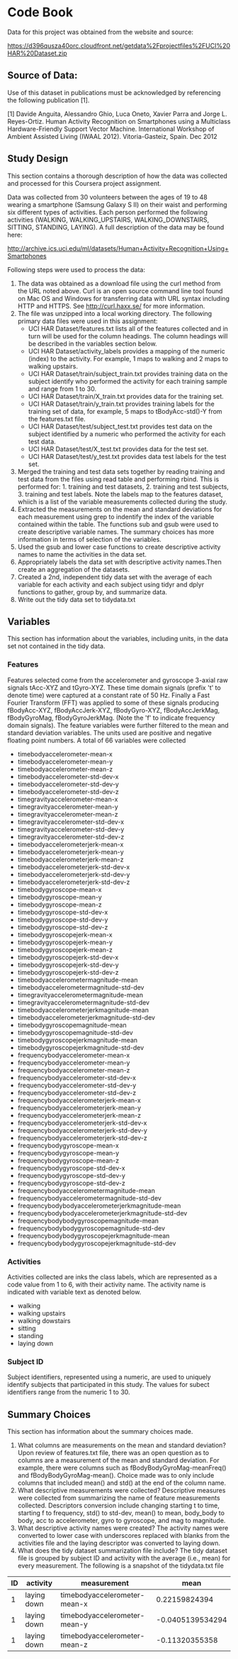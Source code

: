 # Code Book

Data for this project was obtained from the website and source:

https://d396qusza40orc.cloudfront.net/getdata%2Fprojectfiles%2FUCI%20HAR%20Dataset.zip

## Source of Data: 

Use of this dataset in publications must be acknowledged by referencing the following publication [1].

[1] Davide Anguita, Alessandro Ghio, Luca Oneto, Xavier Parra and Jorge L. Reyes-Ortiz. Human Activity Recognition on Smartphones using a Multiclass Hardware-Friendly Support Vector Machine. International Workshop of Ambient Assisted Living (IWAAL 2012). Vitoria-Gasteiz, Spain. Dec 2012


## Study Design

This section contains a thorough description of how the data was collected and processed for this Coursera project assignment.

Data was collected from 30 volunteers between the ages of 19 to 48 wearing a smartphone (Samsung Galaxy S II) on their waist and performing six different types of  activities. Each person performed the following activities (WALKING, WALKING_UPSTAIRS, WALKING_DOWNSTAIRS, SITTING, STANDING, LAYING). A full description of the data may be found here:

http://archive.ics.uci.edu/ml/datasets/Human+Activity+Recognition+Using+Smartphones 

Following steps were used to process the data: 


1. The data was obtained as a download file using the curl method from the URL noted above. Curl is an open source command line tool found on Mac OS and Windows for transferring data with URL syntax including HTTP and HTTPS. See http://curl.haxx.se/ for more information. 
2. The file was unzipped into a local working directory. The following primary data files were used in this assignment:
    - UCI HAR Dataset/features.txt lists all of the features collected and in turn will be used for the column headings. The column headings will be described in the variables section below.
    - UCI HAR Dataset/activity_labels provides a mapping of the numeric (index) to the activity. For example, 1 maps to walking and 2 maps to walking upstairs.
    - UCI HAR Dataset/train/subject_train.txt provides training data on the subject identify who performed the activity for each training sample and range from 1 to 30.
    - UCI HAR Dataset/train/X_train.txt provides data for the training set.
    - UCI HAR Dataset/train/y_train.txt provides training labels for the training set of data, for example, 5 maps to tBodyAcc-std()-Y from the features.txt file.
    - UCI HAR Dataset/test/subject_test.txt provides test data on the subject identified by a numeric who performed the activity for each test data.
    - UCI HAR Dataset/test/X_test.txt provides data for the test set.
    - UCI HAR Dataset/test/y_test.txt provides data test labels for the test set. 
3. Merged the training and test data sets together by reading training and test data from the files using read table and performing rbind. This is performed for: 1. training and test datasets, 2. training and test subjects, 3. training and test labels. Note the labels map to the features dataset, whiich is a list of the variable measurements collected during the study.
4. Extracted the measurements on the mean and standard deviations for each measurement using grep to indentify the index of the variable contained within the table. The functions sub and gsub were used to create descriptive variable names. The summary choices has more information in terms of selection of the variables.
5. Used the gsub and lower case functions to create descriptive activity names to name the activities in the data set.
6. Appropriately labels the data set with descriptive activity names.Then create an aggregation of the datasets.
7. Created a 2nd, independent tidy data set with the average of each variable for each activity and each subject using tidyr and dplyr functions to gather, group by, and summarize data. 
8. Write out the tidy data set to tidydata.txt



## Variables

This section has information about the variables, including units, in the data set not contained in the tidy data.

### Features

Features selected come from the accelerometer and gyroscope 3-axial raw signals tAcc-XYZ and tGyro-XYZ. These time domain signals (prefix 't' to denote time) were captured at a constant rate of 50 Hz. Finally a Fast Fourier Transform (FFT) was applied to some of these signals producing fBodyAcc-XYZ, fBodyAccJerk-XYZ, fBodyGyro-XYZ, fBodyAccJerkMag, fBodyGyroMag, fBodyGyroJerkMag. (Note the 'f' to indicate frequency domain signals). The feature variables were further filtered to the mean and standard deviation variables. The units used are positive and negative floating point numbers. A total of 66 variables were collected

- timebodyaccelerometer-mean-x
- timebodyaccelerometer-mean-y
- timebodyaccelerometer-mean-z
- timebodyaccelerometer-std-dev-x
- timebodyaccelerometer-std-dev-y
- timebodyaccelerometer-std-dev-z
- timegravityaccelerometer-mean-x
- timegravityaccelerometer-mean-y
- timegravityaccelerometer-mean-z
- timegravityaccelerometer-std-dev-x
- timegravityaccelerometer-std-dev-y
- timegravityaccelerometer-std-dev-z
- timebodyaccelerometerjerk-mean-x
- timebodyaccelerometerjerk-mean-y
- timebodyaccelerometerjerk-mean-z
- timebodyaccelerometerjerk-std-dev-x
- timebodyaccelerometerjerk-std-dev-y
- timebodyaccelerometerjerk-std-dev-z
- timebodygyroscope-mean-x
- timebodygyroscope-mean-y
- timebodygyroscope-mean-z
- timebodygyroscope-std-dev-x
- timebodygyroscope-std-dev-y
- timebodygyroscope-std-dev-z
- timebodygyroscopejerk-mean-x
- timebodygyroscopejerk-mean-y
- timebodygyroscopejerk-mean-z
- timebodygyroscopejerk-std-dev-x
- timebodygyroscopejerk-std-dev-y
- timebodygyroscopejerk-std-dev-z
- timebodyaccelerometermagnitude-mean
- timebodyaccelerometermagnitude-std-dev
- timegravityaccelerometermagnitude-mean
- timegravityaccelerometermagnitude-std-dev
- timebodyaccelerometerjerkmagnitude-mean
- timebodyaccelerometerjerkmagnitude-std-dev
- timebodygyroscopemagnitude-mean
- timebodygyroscopemagnitude-std-dev
- timebodygyroscopejerkmagnitude-mean
- timebodygyroscopejerkmagnitude-std-dev
- frequencybodyaccelerometer-mean-x
- frequencybodyaccelerometer-mean-y
- frequencybodyaccelerometer-mean-z
- frequencybodyaccelerometer-std-dev-x
- frequencybodyaccelerometer-std-dev-y
- frequencybodyaccelerometer-std-dev-z
- frequencybodyaccelerometerjerk-mean-x
- frequencybodyaccelerometerjerk-mean-y
- frequencybodyaccelerometerjerk-mean-z
- frequencybodyaccelerometerjerk-std-dev-x
- frequencybodyaccelerometerjerk-std-dev-y
- frequencybodyaccelerometerjerk-std-dev-z
- frequencybodygyroscope-mean-x
- frequencybodygyroscope-mean-y
- frequencybodygyroscope-mean-z
- frequencybodygyroscope-std-dev-x
- frequencybodygyroscope-std-dev-y
- frequencybodygyroscope-std-dev-z
- frequencybodyaccelerometermagnitude-mean
- frequencybodyaccelerometermagnitude-std-dev
- frequencybodybodyaccelerometerjerkmagnitude-mean
- frequencybodybodyaccelerometerjerkmagnitude-std-dev
- frequencybodybodygyroscopemagnitude-mean
- frequencybodybodygyroscopemagnitude-std-dev
- frequencybodybodygyroscopejerkmagnitude-mean
- frequencybodybodygyroscopejerkmagnitude-std-dev


### Activities

Activities collected are inks the class labels, which are represented as a code value from 1 to 6, with their activity name. The activity name is indicated with variable text as denoted below.
- walking
- walking upstairs
- walking dowstairs
- sitting
- standing
- laying down

### Subject ID

Subject identifiers, represented using a numeric, are used to uniquely identify subjects that participated in this study. The values for subect identifiers range from the numeric 1 to 30.



## Summary Choices

This section has information about the summary choices made.

1.	What columns are measurements on the mean and standard deviation? Upon review of features.txt file, there was an open question as to columns are a measurement of the mean and standard deviation. For example, there were columns such as fBodyBodyGyroMag-meanFreq() and fBodyBodyGyroMag-mean(). Choice made was to only include columns that included mean() and std() at the end of the column name. 
2.	What descriptive measurements were collected? Descriptive measures were collected from summarizing the name of feature measurements collected. Descriptors conversion include changing starting t to time, starting f to frequency, std() to std-dev, mean() to mean, body_body to body, acc to accelerometer, gyro to gyroscope, and mag to magnitude.
3.	What descriptive activity names were created? The activity names were converted to lower case with underscores replaced with blanks from the activities file and the laying descriptor was converted to laying down. 
4.	What does the tidy dataset summarization file include? The tidy dataset file is grouped by subject ID and activity with the average (i.e., mean) for every measurement. The following is a snapshot of the tidydata.txt file


|ID|activity    |	measurement	               | mean            |
|--|------------|------------------------------|-----------------|
|1 |laying down	|timebodyaccelerometer-mean-x  |0.22159824394    |
|1 |laying down	|timebodyaccelerometer-mean-y  |-0.0405139534294 |
|1|laying down	|timebodyaccelerometer-mean-z  |-0.11320355358   |
